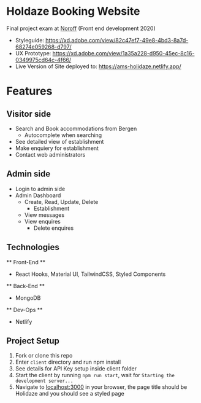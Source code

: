 # Holdaze Booking Website
Final project exam at [Noroff](https://noroff.no) (Front end development 2020) 

- Styleguide: https://xd.adobe.com/view/82c47ef7-49e8-4bd3-8a7d-68274e059268-d797/
- UX Prototype: https://xd.adobe.com/view/1a35a228-d950-45ec-8c16-0349975cd64c-4f66/
- Live Version of Site deployed to: https://ams-holidaze.netlify.app/

# Features

## Visitor side
- Search and Book accommodations from Bergen
    - Autocomplete when searching
- See detailed view of establishment
- Make enquiery for establishment
- Contact web administrators
  
## Admin side
- Login to admin side
- Admin Dashboard
  - Create, Read, Update, Delete 
    - Establishment
  - View messages
  - View enquires
    - Delete enquires

## Technologies
** Front-End **
- React Hooks, Material UI, TailwindCSS, Styled Components

** Back-End **
- MongoDB 

** Dev-Ops **
- Netlify

## Project Setup
1. Fork or clone this repo
2. Enter `client` directory and run npm install
3. See details for API Key setup inside client folder
4. Start the client by running `npm run start`, wait for `Starting the development server...`
5. Navigate to [localhost:3000](http://localhost:3000) in your browser, the page title should be Holidaze and you should see a styled page





